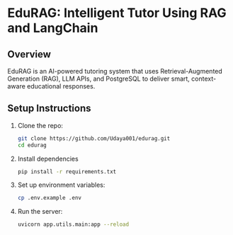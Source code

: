 # EduRAG: Intelligent Tutor Using RAG and LangChain

## Overview
EduRAG is an AI-powered tutoring system that uses Retrieval-Augmented Generation (RAG), LLM APIs, and PostgreSQL to deliver smart, context-aware educational responses.

## Setup Instructions

1. Clone the repo:
   ```bash
   git clone https://github.com/Udaya001/edurag.git 
   cd edurag
2. Install dependencies
   ```bash
   pip install -r requirements.txt
4. Set up environment variables:
   ```bash
   cp .env.example .env
6. Run the server:
   ```bash
   uvicorn app.utils.main:app --reload
